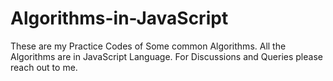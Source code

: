 # Algorithms-in-JavaScript
These are my Practice Codes of Some common Algorithms.
All the Algorithms are in JavaScript Language.
For Discussions and Queries please reach out to me.
